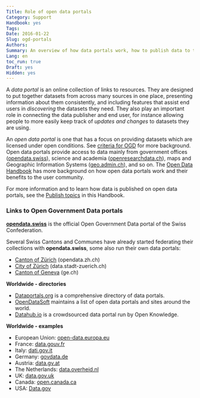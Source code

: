 ```yaml
---
Title: Role of open data portals
Category: Support
Handbook: yes
Tags:
Date: 2016-01-22
Slug: ogd-portals
Authors:
Summary: An overview of how data portals work, how to publish data to them, and where to find them.
Lang: en
toc_run: true
Draft: yes
Hidden: yes
---
```


A *data portal* is an online collection of links to resources. They are designed to put together datasets from across many sources in one place, presenting information about them consistently, and including features that assist end users in *discovering* the datasets they need. They also play an important role in connecting the data publisher and end user, for instance allowing people to more easily keep track of *updates and changes* to datasets they are using.

An *open data portal* is one that has a focus on providing datasets which are licensed under open conditions. See [criteria for OGD](/identify/criteria) for more background. Open data portals provide access to data mainly from government offices ([opendata.swiss](/publish/opendata-swiss)), science and academia ([openresearchdata.ch](http://openresearchdata.ch)), maps and Geographic Information Systems ([geo.admin.ch](http://geo.admin.ch)), and so on. The [Open Data Handbook](http://opendatahandbook.org/guide/en/how-to-open-up-data/#for-government) has more background on how open data portals work and their benefits to the user community.

For more information and to learn how data is published on open data portals, see the [Publish topics](/category/publish/) in this Handbook.

### Links to Open Government Data portals

**[opendata.swiss](http://opendata.swiss)** is the official Open Government Data portal of the Swiss Confederation.

Several Swiss Cantons and Communes have already started federating their collections with **opendata.swiss**, some also run their own data portals:

- [Canton of Zürich](http://opendata.zh.ch/) (opendata.zh.ch)
- [City of Zürich](http://data.stadt-zuerich.ch/) (data.stadt-zuerich.ch)
- [Canton of Geneva](http://ge.ch/sitg/donnees) (ge.ch)

**Worldwide - directories**

- [Dataportals.org](http://dataportals.org/) is a comprehensive directory of data portals.
- [OpenDataSoft](https://www.opendatasoft.com/a-comprehensive-list-of-all-open-data-portals-around-the-world/) maintains a list of open data portals and sites around the world.
- [Datahub.io](http://datahub.io) is a crowdsourced data portal run by Open Knowledge.

**Worldwide - examples**

- European Union: [open-data.europa.eu](http://open-data.europa.eu/en/data/)
- France: [data.gouv.fr](http://www.data.gouv.fr/fr/)
- Italy: [dati.gov.it](http://www.dati.gov.it/)
- Germany: [govdata.de](https://www.govdata.de/)
- Austria: [data.gv.at](https://www.data.gv.at/)
- The Netherlands: [data.overheid.nl](https://data.overheid.nl/)
- UK: [data.gov.uk](https://data.gov.uk/)
- Canada: [open.canada.ca](http://open.canada.ca/en/open-data)
- USA: [Data.gov](https://www.data.gov/open-gov/)
